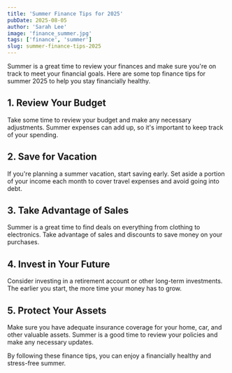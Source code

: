 ```yaml
---
title: 'Summer Finance Tips for 2025'
pubDate: 2025-08-05
author: 'Sarah Lee'
image: 'finance_summer.jpg'
tags: ['finance', 'summer']
slug: summer-finance-tips-2025
---
```


Summer is a great time to review your finances and make sure you're on track to meet your financial goals. Here are some top finance tips for summer 2025 to help you stay financially healthy.

## 1. Review Your Budget

Take some time to review your budget and make any necessary adjustments. Summer expenses can add up, so it's important to keep track of your spending.

## 2. Save for Vacation

If you're planning a summer vacation, start saving early. Set aside a portion of your income each month to cover travel expenses and avoid going into debt.

## 3. Take Advantage of Sales

Summer is a great time to find deals on everything from clothing to electronics. Take advantage of sales and discounts to save money on your purchases.

## 4. Invest in Your Future

Consider investing in a retirement account or other long-term investments. The earlier you start, the more time your money has to grow.

## 5. Protect Your Assets

Make sure you have adequate insurance coverage for your home, car, and other valuable assets. Summer is a good time to review your policies and make any necessary updates.

By following these finance tips, you can enjoy a financially healthy and stress-free summer.
